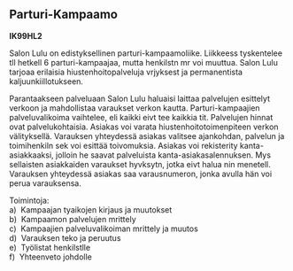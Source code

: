 Parturi-Kampaamo
----------------

**IK99HL2**

Salon Lulu on edistyksellinen parturi-kampaamoliike. Liikkeess
tyskentelee tll hetkell 6 parturi-kampaajaa, mutta henkilstn mr voi
muuttua. Salon Lulu tarjoaa erilaisia hiustenhoitopalveluja vrjyksest ja
permanentista kaljuunkiillotukseen.

Parantaakseen palveluaan Salon Lulu haluaisi laittaa palvelujen
esittelyt verkoon ja mahdollistaa varaukset verkon kautta.
Parturi-kampaajien palveluvalikoima vaihtelee, eli kaikki eivt tee
kaikkia tit. Palvelujen hinnat ovat palvelukohtaisia. Asiakas voi varata
hiustenhoitotoimenpiteen verkon välityksellä. Varauksen yhteydessä
asiakas valitsee ajankohdan, palvelun ja toimihenkiln sek voi esittää
toivomuksia. Asiakas voi rekisterity kanta-asiakkaaksi, jolloin he
saavat palveluista kanta-asiakasalennuksen. Mys sellaisten asiakkaiden
varaukset hyvksytn, jotka eivt halua nin menetell. Varauksen yhteydessä
asiakas saa varausnumeron, jonka avulla hän voi perua varauksensa.

Toimintoja: \
a)  Kampaajan tyaikojen kirjaus ja muutokset \
b)  Kampaamon palvelujen mrittely \
c)  Kampaajien palveluvalikoiman mrittely ja muutos \
d)  Varauksen teko ja peruutus \
e)  Työlistat henkilstlle \
f)  Yhteenveto johdolle \
 
